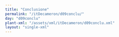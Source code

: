 ```yaml
---
title: "Conclusione"
permalink: "/itDecameron/d09conclu/"
day: "d09conclu"
plant-xml: "/assets/xml/itDecameron/d09conclu.xml"
layout: "single-xml"
---
```

